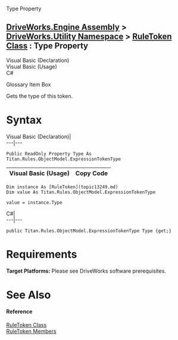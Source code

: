 Type Property   
  
[DriveWorks.Engine Assembly](topic2156.md) > [DriveWorks.Utility Namespace](topic13190.md) > [RuleToken Class](topic13249.md) : Type Property  
---  
  
Visual Basic (Declaration)    
Visual Basic (Usage)    
C# 

Glossary Item Box

Gets the type of this token. 

# Syntax

Visual Basic (Declaration)|   
---|---  
      
    
    Public ReadOnly Property Type As Titan.Rules.ObjectModel.ExpressionTokenType  
  
Visual Basic (Usage)| Copy Code  
---|---  
      
    
    Dim instance As [RuleToken](topic13249.md)
    Dim value As Titan.Rules.ObjectModel.ExpressionTokenType
     
    value = instance.Type  
  
C#|   
---|---  
      
    
    public Titan.Rules.ObjectModel.ExpressionTokenType Type {get;}  
  
# Requirements

**Target Platforms:** Please see DriveWorks software prerequisites.

# See Also

#### Reference

[RuleToken Class](topic13249.md)   
[RuleToken Members](topic13250.md)


